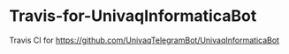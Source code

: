 # Travis-for-UnivaqInformaticaBot
Travis CI for https://github.com/UnivaqTelegramBot/UnivaqInformaticaBot
